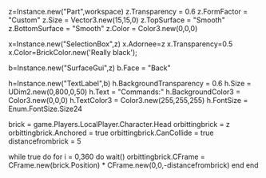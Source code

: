 z=Instance.new("Part",workspace)
z.Transparency = 0.6
z.FormFactor = "Custom"
z.Size = Vector3.new(15,15,0)
z.TopSurface = "Smooth"
z.BottomSurface = "Smooth"
z.Color = Color3.new(0,0,0)

x=Instance.new("SelectionBox",z)
x.Adornee=z
x.Transparency=0.5
x.Color=BrickColor.new('Really black');

b=Instance.new("SurfaceGui",z)
b.Face = "Back"

h=Instance.new("TextLabel",b)
h.BackgroundTransparency = 0.6
h.Size = UDim2.new(0,800,0,50)
h.Text = "Commands:"
h.BackgroundColor3 = Color3.new(0,0,0)
h.TextColor3 = Color3.new(255,255,255)
h.FontSize = Enum.FontSize.Size24



brick = game.Players.LocalPlayer.Character.Head
orbittingbrick = z
orbittingbrick.Anchored = true
orbittingbrick.CanCollide = true
distancefrombrick = 5

while true do 
for i = 0,360 do
wait()
orbittingbrick.CFrame = CFrame.new(brick.Position) * CFrame.new(0,0,-distancefrombrick)
end
end

